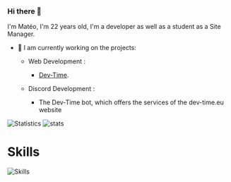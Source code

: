 ### Hi there 👋

I'm Matéo, I'm 22 years old, I'm a developer as well as a student as a Site Manager.

- 🔭 I am currently working on the projects:

  - Web Development :
    - [Dev-Time](https://dev-time.eu).
    
  - Discord Development :
    - The Dev-Time bot, which offers the services of the dev-time.eu website

![Statistics](https://github-readme-stats.vercel.app/api?username=devkiliozofficiel&locale=en&theme=onedark&show_icons=true&border_radius=15) ![stats](https://github-readme-stats.vercel.app/api/top-langs/?username=devkiliozofficiel&locate=fr&custom_title=Languages&theme=onedark&border_radius=15)

# Skills
![Skills](https://skillicons.dev/icons?i=atom,autocad,bash,bootstrap,cloudflare,discord,bots,electron,figma,github,html,js,css,linkedin,linux,mysql,nodejs,ps,postman,twitter&theme=dark&perline=5)
